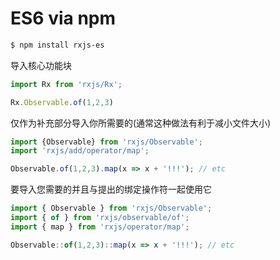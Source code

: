 # ES6 via npm
```sh
$ npm install rxjs-es
```
导入核心功能块
```js
import Rx from 'rxjs/Rx';

Rx.Observable.of(1,2,3)
```

仅作为补充部分导入你所需要的(通常这种做法有利于减小文件大小)
```js
import {Observable} from 'rxjs/Observable';
import 'rxjs/add/operator/map';

Observable.of(1,2,3).map(x => x + '!!!'); // etc
```

要导入您需要的并且与提出的绑定操作符一起使用它
```js
import { Observable } from 'rxjs/Observable';
import { of } from 'rxjs/observable/of';
import { map } from 'rxjs/operator/map';

Observable::of(1,2,3)::map(x => x + '!!!'); // etc
```
